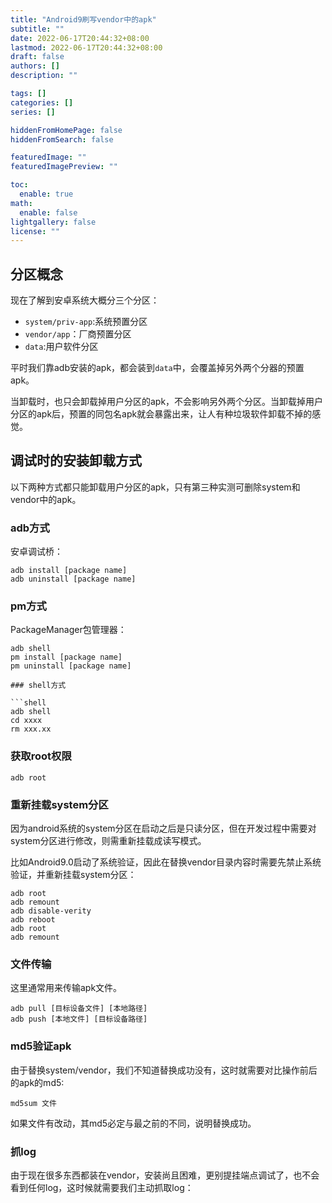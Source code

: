 ```yaml
---
title: "Android9刷写vendor中的apk"
subtitle: ""
date: 2022-06-17T20:44:32+08:00
lastmod: 2022-06-17T20:44:32+08:00
draft: false
authors: []
description: ""

tags: []
categories: []
series: []

hiddenFromHomePage: false
hiddenFromSearch: false

featuredImage: ""
featuredImagePreview: ""

toc:
  enable: true
math:
  enable: false
lightgallery: false
license: ""
---
```


<!--more-->

## 分区概念

现在了解到安卓系统大概分三个分区：

- `system/priv-app`:系统预置分区
- `vendor/app`：厂商预置分区
- `data`:用户软件分区

平时我们靠adb安装的apk，都会装到`data`中，会覆盖掉另外两个分器的预置apk。

当卸载时，也只会卸载掉用户分区的apk，不会影响另外两个分区。当卸载掉用户分区的apk后，预置的同包名apk就会暴露出来，让人有种垃圾软件卸载不掉的感觉。

## 调试时的安装卸载方式

以下两种方式都只能卸载用户分区的apk，只有第三种实测可删除system和vendor中的apk。

### adb方式

安卓调试桥：

```shell
adb install [package name]
adb uninstall [package name]
```

### pm方式

PackageManager包管理器：

```shell
adb shell
pm install [package name]
pm uninstall [package name]

### shell方式

```shell
adb shell
cd xxxx
rm xxx.xx
```

### 获取root权限

```shell
adb root
```

### 重新挂载system分区

因为android系统的system分区在启动之后是只读分区，但在开发过程中需要对system分区进行修改，则需重新挂载成读写模式。

比如Android9.0启动了系统验证，因此在替换vendor目录内容时需要先禁止系统验证，并重新挂载system分区：

```shell
adb root 
adb remount
adb disable-verity
adb reboot
adb root
adb remount
```

### 文件传输

这里通常用来传输apk文件。

```shell
adb pull [目标设备文件] [本地路径]
adb push [本地文件] [目标设备路径]
```

### md5验证apk

由于替换system/vendor，我们不知道替换成功没有，这时就需要对比操作前后的apk的md5:

```shell
md5sum 文件
```

如果文件有改动，其md5必定与最之前的不同，说明替换成功。

### 抓log

由于现在很多东西都装在vendor，安装尚且困难，更别提挂端点调试了，也不会看到任何log，这时候就需要我们主动抓取log：

```shell

```